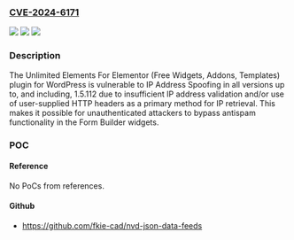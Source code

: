 ### [CVE-2024-6171](https://cve.mitre.org/cgi-bin/cvename.cgi?name=CVE-2024-6171)
![](https://img.shields.io/static/v1?label=Product&message=Unlimited%20Elements%20For%20Elementor%20(Free%20Widgets%2C%20Addons%2C%20Templates)&color=blue)
![](https://img.shields.io/static/v1?label=Version&message=*%3C%3D%201.5.112%20&color=brighgreen)
![](https://img.shields.io/static/v1?label=Vulnerability&message=CWE-348%20Use%20of%20Less%20Trusted%20Source&color=brighgreen)

### Description

The Unlimited Elements For Elementor (Free Widgets, Addons, Templates) plugin for WordPress is vulnerable to IP Address Spoofing in all versions up to, and including, 1.5.112 due to insufficient IP address validation and/or use of user-supplied HTTP headers as a primary method for IP retrieval. This makes it possible for unauthenticated attackers  to bypass antispam functionality in the Form Builder widgets.

### POC

#### Reference
No PoCs from references.

#### Github
- https://github.com/fkie-cad/nvd-json-data-feeds

